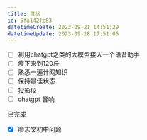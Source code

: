 ```yaml
---
title: 目标
id: 5fa142fc83
datetimeCreate: 2023-09-21 14:51:29
datetimeUpdate: 2023-09-28 17:51:05
---
```


- [ ] 利用chatgpt之类的大模型接入一个语音助手
- [ ] 瘦下来到120斤
- [ ] 熟悉一遍计网知识
- [ ] 保持最佳状态
- [ ] 投影仪
- [ ] chatgpt 音响

已完成
- [x] 廖志文初中问题